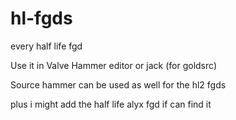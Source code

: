 # hl-fgds
every half life fgd




Use it in Valve Hammer editor or jack (for goldsrc)

Source hammer can be used as well for the hl2 fgds

plus i might add the half life alyx fgd if can find it

